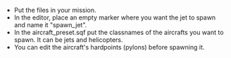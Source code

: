 - Put the files in your mission.
- In the editor, place an empty marker where you want the jet to spawn and name it "spawn_jet".
- In the aircraft_preset.sqf put the classnames of the aircrafts you want to spawn. It can be jets and helicopters.
- You can edit the aircraft's hardpoints (pylons) before spawning it.
